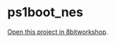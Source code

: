 ps1boot_nes
=====

[Open this project in 8bitworkshop](http://8bitworkshop.com/redir.html?platform=nes&githubURL=https%3A%2F%2Fgithub.com%2Fninjadynamics%2Fps1boot_nes&file=rletitle.c).
